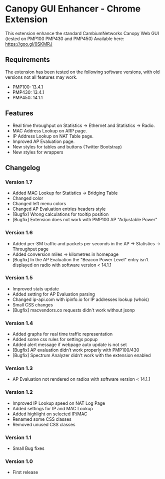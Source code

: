 Canopy GUI Enhancer - Chrome Extension
==========

This extension enhance the standard CambiumNetworks Canopy Web GUI (tested on PMP100 PMP430 and PMP450)
Available here: https://goo.gl/0SKMRJ

## Requirements

The extension has been tested on the following software versions, with old versions not all features may work.

* PMP100: 13.4.1
* PMP430: 13.4.1
* PMP450: 14.1.1

## Features

* Real time throughput on Statistics -> Ethernet and Statistics -> Radio.
* MAC Address Lookup on ARP page.
* IP Address Lookup on NAT Table page.
* Improved AP Evaluation page.
* New styles for tables and buttons (Twitter Bootstrap)
* New styles for wrappers

## Changelog

### Version 1.7

* Added MAC Lookup for Statistics -> Bridging Table
* Changed <a> color
* Changed left menu colors
* Changed AP Evaluation entries headers style
* [Bugfix] Wrong calculations for tooltip position
* [Bugfix] Extension does not work with PMP100 AP "Adjustable Power"

### Version 1.6

* Added per-SM traffic and packets per seconds in the AP -> Statistics -> Throughput page
* Added conversion miles => kilometres in homepage
* [Bugfix] In the AP Evaluation the "Beacon Power Level" entry isn't displayed on radio with software version < 14.1.1

### Version 1.5

* Improved stats update
* Added setting for AP Evaluation parsing
* Changed ip-api.com with ipinfo.io for IP addresses lookup (whois)
* Small CSS changes
* [Bugfix] macvendors.co requests didn't work without jsonp

### Version 1.4

* Added graphs for real time traffic representation
* Added some css rules for settings popup
* Added alert message if webpage auto update is not set
* [Bugfix] AP evaluation didn’t work properly with PMP100/430
* [Bugfix] Spectrum Analyzer didn’t work with the extension enabled

### Version 1.3

* AP Evaluation not rendered on radios with software version < 14.1.1

### Version 1.2

* Improved IP Lookup speed on NAT Log Page
* Added settings for IP and MAC Lookup
* Added highlight on selected IP/MAC
* Renamed some CSS classes
* Removed unused CSS classes

### Version 1.1

* Small Bug fixes

### Version 1.0

* First release
